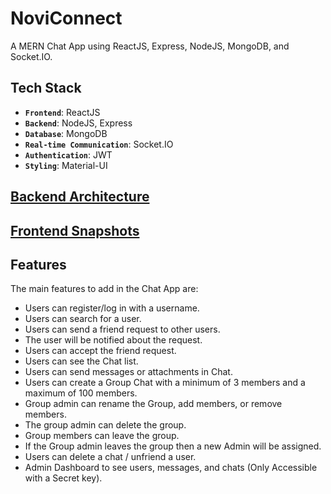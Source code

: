 # NoviConnect

A MERN Chat App using ReactJS, Express, NodeJS, MongoDB, and Socket.IO.

## Tech Stack

- **`Frontend`**: ReactJS
- **`Backend`**: NodeJS, Express
- **`Database`**: MongoDB
- **`Real-time Communication`**: Socket.IO
- **`Authentication`**: JWT
- **`Styling`**: Material-UI

## [Backend Architecture](./server/readme.md)
## [Frontend Snapshots](./client)
## Features

The main features to add in the Chat App are:

- Users can register/log in with a username.
- Users can search for a user.
- Users can send a friend request to other users.
- The user will be notified about the request.
- Users can accept the friend request.
- Users can see the Chat list.
- Users can send messages or attachments in Chat.
- Users can create a Group Chat with a minimum of 3 members and a maximum of 100 members.
- Group admin can rename the Group, add members, or remove members.
- The group admin can delete the group.
- Group members can leave the group.
- If the Group admin leaves the group then a new Admin will be assigned.
- Users can delete a chat / unfriend a user.
- Admin Dashboard to see users, messages, and chats (Only Accessible with a Secret key).
